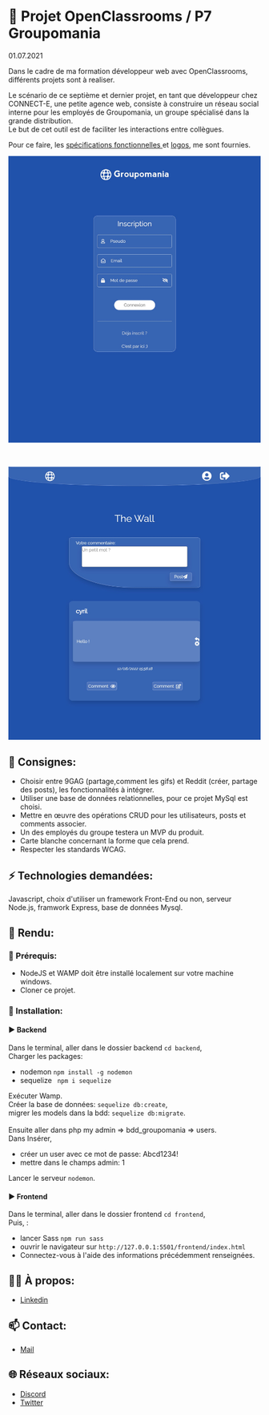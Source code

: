 # 📢 Projet OpenClassrooms / P7 Groupomania
<p>01.07.2021</p>
<p> 
  Dans le cadre de ma formation développeur web avec OpenClassrooms, différents projets sont à realiser.
</p>

<p> 
  Le scénario de ce septième et dernier projet, en tant que développeur chez CONNECT-E, une petite agence web,
  consiste à construire un réseau social interne pour les employés de Groupomania, un groupe spécialisé dans la grande distribution. </br>
  Le but de cet outil est de faciliter les interactions entre collègues.
  
</p>

<p> 
  Pour ce faire, les <a href="https://s3-eu-west-1.amazonaws.com/course.oc-static.com/projects/DWJ_FR_P7/Groupomania_Specs_FR_DWJ_VF.pdf"> 
  spécifications fonctionnelles </a> et <a href="https://s3-eu-west-1.amazonaws.com/course.oc-static.com/projects/DWJ_FR_P7/Groupomania_Logos+(3).zip">logos</a>,
  me sont fournies.
</p>
<!--
<p>
  <img alt="Groupomania" 
       src="" style:"max-width:60%; width:50%;">
</p>
-->
<p>
    <img alt="inscription_groupomania.html" 
       //src="https://github.com/Cyrille57/oc-7-groupomania/blob/master/frontend/public/screenshot/groupomania - inscription.jpg">
</p></br>

<p>
    <img alt="the wall_groupomania.html" 
       //src="https://github.com/Cyrille57/oc-7-groupomania/blob/master/frontend/public/screenshot/groupomania- the wall.jpg">
</p>

<h2>📝 Consignes:</h2>

<ul>
  <li>
    Choisir entre 9GAG (partage,comment les gifs) et Reddit (créer, partage des posts), les fonctionnalités à intégrer.
  </li>
  <li>
    Utiliser une base de données relationnelles, pour ce projet MySql est choisi.
  </li>
  <li>
    Mettre en œuvre des opérations CRUD pour les utilisateurs, posts et comments associer.
  </li>
  <li>
    Un des employés du groupe testera un MVP du produit.
  </li>
  <li>
    Carte blanche concernant la forme que cela prend.
  </li>
  <li>
    Respecter les standards WCAG.
  </li>
</ul>

<h2>⚡ Technologies demandées: </h2>

<p> Javascript, choix d'utiliser un framework Front-End ou non, serveur Node.js, framwork Express, base de données Mysql.</p>

<h2>👀 Rendu: </h2>

<h3> 🔨 Prérequis: </h3>

<ul>
 <li>
  NodeJS et WAMP doit être installé localement sur votre machine windows.
 </li>
 <li>
  Cloner ce projet.
 </li>
</ul>

<h3> 🔧 Installation:</h3>

<h4>▶️ Backend</h4>
<p>
  Dans le terminal, aller dans le dossier backend <code>cd backend</code>,</br>
  Charger les packages: 
  <ul>
    <li>
      nodemon <code>npm install -g nodemon</code>
    </li>
    <li>
      sequelize <code> npm i sequelize</code>
    </li>
  </ul>
  Exécuter Wamp. </br>
  Créer la base de données:      <code>sequelize db:create</code>, </br>
  migrer les models dans la bdd: <code>sequelize db:migrate</code>. </br> </br>
  Ensuite aller dans php my admin => bdd_groupomania => users. </br>
  Dans Insérer, 
  <ul>
    <li>
      créer un user avec ce mot de passe: Abcd1234!
    </li>
    <li>
      mettre dans le champs admin: 1
    </li>
  </ul>
 <p>  
  Lancer le serveur <code>nodemon</code>. 
 </p>

<h4>▶️ Frontend</h4>
<p>
  Dans le terminal, aller dans le dossier frontend <code>cd frontend</code>,</br>
  Puis, : 
  <ul>
    <li>
      lancer Sass <code>npm run sass</code>
    </li>
    <li>
      ouvrir le navigateur sur <code>http://127.0.0.1:5501/frontend/index.html</code>
    </li>
    <li>
      Connectez-vous à l'aide des informations précédemment renseignées.
    </li>
  </ul>
</p>

<h2>🙋‍♂️ À propos: </h2>

<ul>
  <li>
    <a href="https://www.linkedin.com/in/cyrille-morel/">Linkedin</a>
  </li>
</ul> 


<h2>📫 Contact: </h2>

<ul>
  <li>
    <a href="mailto:cyril_dev@outlook.fr">Mail</a>
  </li>
</ul>

 <h2>🌐 Réseaux sociaux:</h2>
 
<ul>
  <li>
    <a href="https://discord.gg/At8T9HD">Discord</a>
  </li>
  <li>
    <a href="https://twitter.com/Cyril2101">Twitter</a>
  </li>
</ul>

